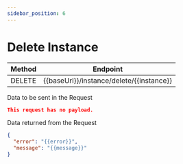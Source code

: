 ```yaml
---
sidebar_position: 6
---
```


# Delete Instance

| Method | Endpoint                                 |
| ------ | ---------------------------------------- |
| DELETE | {{baseUrl}}/instance/delete/{{instance}} |

Data to be sent in the Request

```json title=Payload
This request has no payload.
```

Data returned from the Request

```json title=Result
{
  "error": "{{error}}",
  "message": "{{message}}"
}
```
